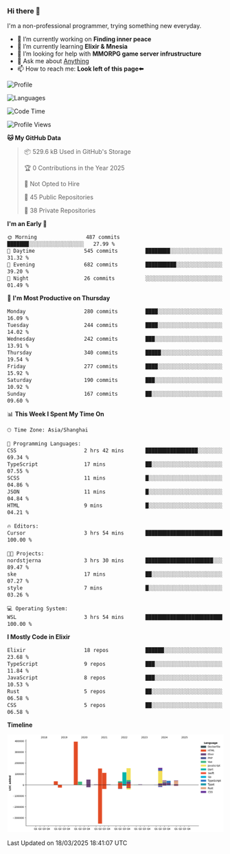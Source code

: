 ### Hi there 👋

I'm a non-professional programmer, trying something new everyday.

<!--
**dyzdyz010/dyzdyz010** is a ✨ _special_ ✨ repository because its `README.md` (this file) appears on your GitHub profile.
-->

- 🔭 I’m currently working on **Finding inner peace**
- 🌱 I’m currently learning **Elixir & Mnesia**
- 🤔 I’m looking for help with **MMORPG game server infrustructure**
- 💬 Ask me about [Anything](https://github.com/dyzdyz010/dyzdyz010/issues)
- 📫 How to reach me: **Look left of this page⬅️**

<!-- - 👯 I’m looking to collaborate on
- 😄 Pronouns: ...
- ⚡ Fun fact: ...
 -->
 
![Profile](https://github-readme-stats.vercel.app/api?username=dyzdyz010&count_private=true&show_icons=true&theme=dracula)

![Languages](https://github-readme-stats.vercel.app/api/top-langs/?username=dyzdyz010&layout=compact&theme=dracula)

<!--START_SECTION:waka-->
![Code Time](http://img.shields.io/badge/Code%20Time-1%2C930%20hrs%2021%20mins-blue)

![Profile Views](http://img.shields.io/badge/Profile%20Views-0-blue)

**🐱 My GitHub Data** 

> 📦 529.6 kB Used in GitHub's Storage 
 > 
> 🏆 0 Contributions in the Year 2025
 > 
> 🚫 Not Opted to Hire
 > 
> 📜 45 Public Repositories 
 > 
> 🔑 38 Private Repositories 
 > 
**I'm an Early 🐤** 

```text
🌞 Morning                487 commits         ███████░░░░░░░░░░░░░░░░░░   27.99 % 
🌆 Daytime                545 commits         ████████░░░░░░░░░░░░░░░░░   31.32 % 
🌃 Evening                682 commits         ██████████░░░░░░░░░░░░░░░   39.20 % 
🌙 Night                  26 commits          ░░░░░░░░░░░░░░░░░░░░░░░░░   01.49 % 
```
📅 **I'm Most Productive on Thursday** 

```text
Monday                   280 commits         ████░░░░░░░░░░░░░░░░░░░░░   16.09 % 
Tuesday                  244 commits         ████░░░░░░░░░░░░░░░░░░░░░   14.02 % 
Wednesday                242 commits         ███░░░░░░░░░░░░░░░░░░░░░░   13.91 % 
Thursday                 340 commits         █████░░░░░░░░░░░░░░░░░░░░   19.54 % 
Friday                   277 commits         ████░░░░░░░░░░░░░░░░░░░░░   15.92 % 
Saturday                 190 commits         ███░░░░░░░░░░░░░░░░░░░░░░   10.92 % 
Sunday                   167 commits         ██░░░░░░░░░░░░░░░░░░░░░░░   09.60 % 
```


📊 **This Week I Spent My Time On** 

```text
🕑︎ Time Zone: Asia/Shanghai

💬 Programming Languages: 
CSS                      2 hrs 42 mins       █████████████████░░░░░░░░   69.34 % 
TypeScript               17 mins             ██░░░░░░░░░░░░░░░░░░░░░░░   07.55 % 
SCSS                     11 mins             █░░░░░░░░░░░░░░░░░░░░░░░░   04.86 % 
JSON                     11 mins             █░░░░░░░░░░░░░░░░░░░░░░░░   04.84 % 
HTML                     9 mins              █░░░░░░░░░░░░░░░░░░░░░░░░   04.21 % 

🔥 Editors: 
Cursor                   3 hrs 54 mins       █████████████████████████   100.00 % 

🐱‍💻 Projects: 
nordstjerna              3 hrs 30 mins       ██████████████████████░░░   89.47 % 
ske                      17 mins             ██░░░░░░░░░░░░░░░░░░░░░░░   07.27 % 
style                    7 mins              █░░░░░░░░░░░░░░░░░░░░░░░░   03.26 % 

💻 Operating System: 
WSL                      3 hrs 54 mins       █████████████████████████   100.00 % 
```

**I Mostly Code in Elixir** 

```text
Elixir                   18 repos            ██████░░░░░░░░░░░░░░░░░░░   23.68 % 
TypeScript               9 repos             ███░░░░░░░░░░░░░░░░░░░░░░   11.84 % 
JavaScript               8 repos             ███░░░░░░░░░░░░░░░░░░░░░░   10.53 % 
Rust                     5 repos             ██░░░░░░░░░░░░░░░░░░░░░░░   06.58 % 
CSS                      5 repos             ██░░░░░░░░░░░░░░░░░░░░░░░   06.58 % 
```



**Timeline**

![Lines of Code chart](https://raw.githubusercontent.com/dyzdyz010/dyzdyz010/master/assets/bar_graph.png)


 Last Updated on 18/03/2025 18:41:07 UTC
<!--END_SECTION:waka-->
